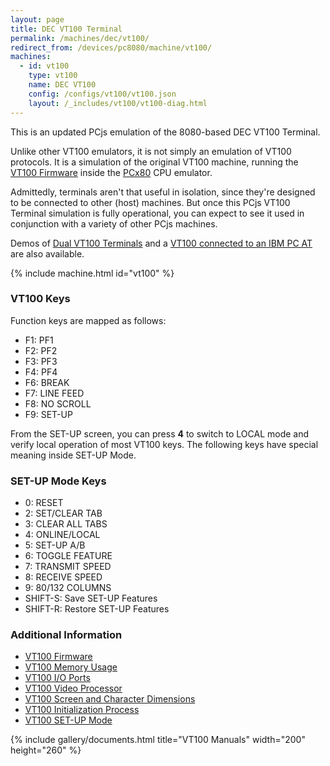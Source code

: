 ```yaml
---
layout: page
title: DEC VT100 Terminal
permalink: /machines/dec/vt100/
redirect_from: /devices/pc8080/machine/vt100/
machines:
  - id: vt100
    type: vt100
    name: DEC VT100
    config: /configs/vt100/vt100.json
    layout: /_includes/vt100/vt100-diag.html
---
```


This is an updated PCjs emulation of the 8080-based DEC VT100 Terminal.

Unlike other VT100 emulators, it is not simply an emulation of VT100 protocols.  It is a simulation of the original VT100
machine, running the [VT100 Firmware](/machines/dec/vt100/rom/) inside the [PCx80](/machines/pcx80/) CPU emulator.

Admittedly, terminals aren't that useful in isolation, since they're designed to be connected to other (host) machines.
But once this PCjs VT100 Terminal simulation is fully operational, you can expect to see it used in conjunction with a variety
of other PCjs machines. 

Demos of [Dual VT100 Terminals](/machines/dec/vt100/dual/) and a [VT100 connected to an IBM PC AT](/machines/dec/vt100/5170/) are also available.

{% include machine.html id="vt100" %}

### VT100 Keys

Function keys are mapped as follows:

- F1: PF1
- F2: PF2
- F3: PF3
- F4: PF4
- F6: BREAK
- F7: LINE FEED
- F8: NO SCROLL
- F9: SET-UP

From the SET-UP screen, you can press **4** to switch to LOCAL mode and verify local operation of most VT100
keys.  The following keys have special meaning inside SET-UP Mode.

### SET-UP Mode Keys

- 0: RESET
- 2: SET/CLEAR TAB
- 3: CLEAR ALL TABS
- 4: ONLINE/LOCAL
- 5: SET-UP A/B
- 6: TOGGLE FEATURE
- 7: TRANSMIT SPEED
- 8: RECEIVE SPEED
- 9: 80/132 COLUMNS
- SHIFT-S: Save SET-UP Features
- SHIFT-R: Restore SET-UP Features

### Additional Information

- [VT100 Firmware](/machines/dec/vt100/rom/)
- [VT100 Memory Usage](/machines/dec/vt100/debugger/#vt100-memory-usage)
- [VT100 I/O Ports](/machines/dec/vt100/debugger/#vt100-io-ports)
- [VT100 Video Processor](/machines/dec/vt100/debugger/#vt100-video-processor)
- [VT100 Screen and Character Dimensions](/machines/dec/vt100/debugger/#vt100-screen-and-character-dimensions)
- [VT100 Initialization Process](/machines/dec/vt100/debugger/#vt100-initialization-process)
- [VT100 SET-UP Mode](/machines/dec/vt100/debugger/#vt100-set-up-mode)

{% include gallery/documents.html title="VT100 Manuals" width="200" height="260" %}

